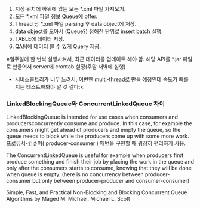 

1. 지정 위치에 하위에 있는 모든 \*.xml 파일 가져오기.
2. 모든 \*.xml 파일 정보 Queue에 offer.
3. Thread 당 \*.xml 파일 parsing 후 data object에 저장.
4. data object를 모아서 (Queue?) 정해진 단위로 insert batch 실행.
5. TABLE에 데이터 저장.
6. QA팀에 데이터 볼 수 있게 Query 제공.

※일주일에 한 번씩 실행시켜서, 최근 데이터를 업데이트 해야 함. 해당 API를 \*.jar 파일로 만들어서 server에 crontab 설정(주말 새벽에 실행)

+ 서비스콜트리가 너무 느려서, 이번엔 multi-thread로 만들 예정인데 속도가 빠를 지는 테스트해봐야 알 것 같다:<

### LinkedBlockingQueue와 ConcurrentLinkedQueue 차이
LinkedBlockingQueue is intended for use cases when consumers and producersconcurrently consume and produce. In this case, for example the consumers might get ahead of producers and empty the queue, so the queue needs to block while the producers come up with some more work. 프로듀서-컨슈머( producer-consumer ) 패턴을 구현할 때 굉장히 편리하게 사용.

The ConcurrentLinkedQueue is useful for example when producers first produce something and finish their job by placing the work in the queue and only after the consumers starts to consume, knowing that they will be done when queue is empty. (here is no concurrency between producer-consumer but only between producer-producer and consumer-consumer)

Simple, Fast, and Practical Non-Blocking and Blocking Concurrent Queue Algorithms by Maged M. Michael, Michael L. Scott
